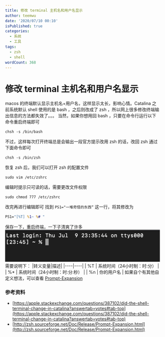 ```yaml
---
title: 修改 terminal 主机名和用户名显示
author: teemwu
date: '2020/07/10 00:10'
isPublished: true
categories:
  - 系统
  - 工具
tags:
  - zsh
  - shell
wordCount: 368
---
```


# 修改 terminal 主机名和用户名显示

macos 的终端默认显示主机名+用户名，这样显示太长，影响心情。Catalina 之前系统默认 shell 使用的是 bash ，之后则改成了 zsh ，所以网上很多修改终端输出信息的方法都失效了。。。
当然，如果你想用回 bash ，只要在命令行运行以下命令重启终端即可
```
chsh -s /bin/bash

```
不过，这样每次打开终端总是会输出一段官方提示改用 zsh 的话，改回 zsh 通过下面命令即可
```
chsh -s /bin/zsh

```
恢复 zsh 后，我们可以打开 zsh 的配置文件
```
sudo vim /etc/zshrc

```
编辑时提示只可读的话，需要更改文件权限
```
sudo chmod 777 /etc/zshrc

```
改完再进行编辑即可
找到 ` PS1="一堆奇怪的东西“ ` 这一行，将其修改为
```bat
PS1="[%T] %1~ %# "

```
保存一下，重启终端，一下子清爽了许多
![](/public/imgs/2020/07/10/2020071000100.png)
需要说明下：
|转义变量|描述|
|----|----|
| %T | 系统时间（24小时制：时:分） |
| %* | 系统时间（24小时制：时:分:秒） |
| %n | 你的用户名 |
如果自个有其他自定义想法，可以查看 [Prompt-Expansion](http://zsh.sourceforge.net/Doc/Release/Prompt-Expansion.html)

### 参考资料
- [https://apple.stackexchange.com/questions/387102/did-the-shell-terminal-change-in-catalina?answertab=votes#tab-top](https://apple.stackexchange.com/questions/387102/did-the-shell-terminal-change-in-catalina?answertab=votes#tab-top)
- [http://zsh.sourceforge.net/Doc/Release/Prompt-Expansion.html](http://zsh.sourceforge.net/Doc/Release/Prompt-Expansion.html)
